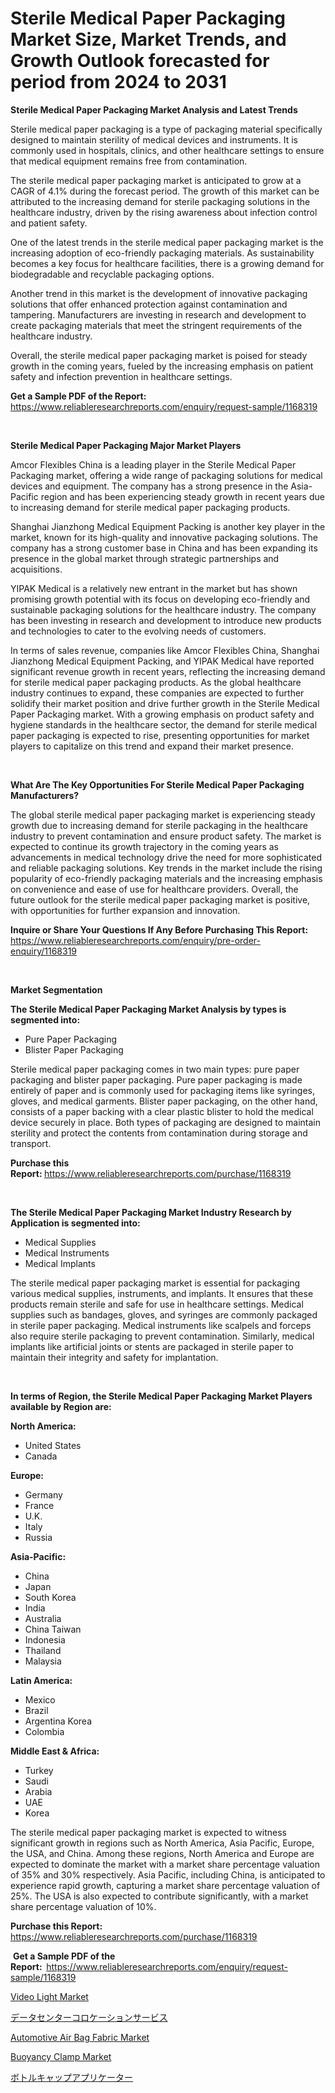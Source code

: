 <p><h1>Sterile Medical Paper Packaging Market Size, Market Trends, and Growth Outlook forecasted for period from 2024 to 2031</h1></p><p><strong>Sterile Medical Paper Packaging Market Analysis and Latest Trends</strong></p>
<p><p>Sterile medical paper packaging is a type of packaging material specifically designed to maintain sterility of medical devices and instruments. It is commonly used in hospitals, clinics, and other healthcare settings to ensure that medical equipment remains free from contamination.</p><p>The sterile medical paper packaging market is anticipated to grow at a CAGR of 4.1% during the forecast period. The growth of this market can be attributed to the increasing demand for sterile packaging solutions in the healthcare industry, driven by the rising awareness about infection control and patient safety.</p><p>One of the latest trends in the sterile medical paper packaging market is the increasing adoption of eco-friendly packaging materials. As sustainability becomes a key focus for healthcare facilities, there is a growing demand for biodegradable and recyclable packaging options.</p><p>Another trend in this market is the development of innovative packaging solutions that offer enhanced protection against contamination and tampering. Manufacturers are investing in research and development to create packaging materials that meet the stringent requirements of the healthcare industry.</p><p>Overall, the sterile medical paper packaging market is poised for steady growth in the coming years, fueled by the increasing emphasis on patient safety and infection prevention in healthcare settings.</p></p>
<p><strong>Get a Sample PDF of the Report:&nbsp;</strong> <a href="https://www.reliableresearchreports.com/enquiry/request-sample/1168319">https://www.reliableresearchreports.com/enquiry/request-sample/1168319</a></p>
<p>&nbsp;</p>
<p><strong>Sterile Medical Paper Packaging Major Market Players</strong></p>
<p><p>Amcor Flexibles China is a leading player in the Sterile Medical Paper Packaging market, offering a wide range of packaging solutions for medical devices and equipment. The company has a strong presence in the Asia-Pacific region and has been experiencing steady growth in recent years due to increasing demand for sterile medical paper packaging products.</p><p>Shanghai Jianzhong Medical Equipment Packing is another key player in the market, known for its high-quality and innovative packaging solutions. The company has a strong customer base in China and has been expanding its presence in the global market through strategic partnerships and acquisitions.</p><p>YIPAK Medical is a relatively new entrant in the market but has shown promising growth potential with its focus on developing eco-friendly and sustainable packaging solutions for the healthcare industry. The company has been investing in research and development to introduce new products and technologies to cater to the evolving needs of customers.</p><p>In terms of sales revenue, companies like Amcor Flexibles China, Shanghai Jianzhong Medical Equipment Packing, and YIPAK Medical have reported significant revenue growth in recent years, reflecting the increasing demand for sterile medical paper packaging products. As the global healthcare industry continues to expand, these companies are expected to further solidify their market position and drive further growth in the Sterile Medical Paper Packaging market. With a growing emphasis on product safety and hygiene standards in the healthcare sector, the demand for sterile medical paper packaging is expected to rise, presenting opportunities for market players to capitalize on this trend and expand their market presence.</p></p>
<p>&nbsp;</p>
<p><strong>What Are The Key Opportunities For Sterile Medical Paper Packaging Manufacturers?</strong></p>
<p><p>The global sterile medical paper packaging market is experiencing steady growth due to increasing demand for sterile packaging in the healthcare industry to prevent contamination and ensure product safety. The market is expected to continue its growth trajectory in the coming years as advancements in medical technology drive the need for more sophisticated and reliable packaging solutions. Key trends in the market include the rising popularity of eco-friendly packaging materials and the increasing emphasis on convenience and ease of use for healthcare providers. Overall, the future outlook for the sterile medical paper packaging market is positive, with opportunities for further expansion and innovation.</p></p>
<p><strong>Inquire or Share Your Questions If Any Before Purchasing This Report:</strong> <a href="https://www.reliableresearchreports.com/enquiry/pre-order-enquiry/1168319">https://www.reliableresearchreports.com/enquiry/pre-order-enquiry/1168319</a></p>
<p>&nbsp;</p>
<p><strong>Market Segmentation</strong></p>
<p><strong>The Sterile Medical Paper Packaging Market Analysis by types is segmented into:</strong></p>
<p><ul><li>Pure Paper Packaging</li><li>Blister Paper Packaging</li></ul></p>
<p><p>Sterile medical paper packaging comes in two main types: pure paper packaging and blister paper packaging. Pure paper packaging is made entirely of paper and is commonly used for packaging items like syringes, gloves, and medical garments. Blister paper packaging, on the other hand, consists of a paper backing with a clear plastic blister to hold the medical device securely in place. Both types of packaging are designed to maintain sterility and protect the contents from contamination during storage and transport.</p></p>
<p><strong>Purchase this Report:&nbsp;</strong><a href="https://www.reliableresearchreports.com/purchase/1168319">https://www.reliableresearchreports.com/purchase/1168319</a></p>
<p>&nbsp;</p>
<p><strong>The Sterile Medical Paper Packaging Market Industry Research by Application is segmented into:</strong></p>
<p><ul><li>Medical Supplies</li><li>Medical Instruments</li><li>Medical Implants</li></ul></p>
<p><p>The sterile medical paper packaging market is essential for packaging various medical supplies, instruments, and implants. It ensures that these products remain sterile and safe for use in healthcare settings. Medical supplies such as bandages, gloves, and syringes are commonly packaged in sterile paper packaging. Medical instruments like scalpels and forceps also require sterile packaging to prevent contamination. Similarly, medical implants like artificial joints or stents are packaged in sterile paper to maintain their integrity and safety for implantation.</p></p>
<p>&nbsp;</p>
<p><strong>In terms of Region, the Sterile Medical Paper Packaging Market Players available by Region are:</strong></p>
<p>
    <p> <strong> North America: </strong>
        <ul>
            <li>United States</li>
            <li>Canada</li>
        </ul>
        </p> 
    <p> <strong> Europe: </strong>
        <ul>
            <li>Germany</li>
            <li>France</li>
            <li>U.K.</li>
            <li>Italy</li>
            <li>Russia</li>
        </ul>
        </p> 
    <p> <strong> Asia-Pacific: </strong>
        <ul>
            <li>China</li>
            <li>Japan</li>
            <li>South Korea</li>
            <li>India</li>
            <li>Australia</li>
            <li>China Taiwan</li>
            <li>Indonesia</li>
            <li>Thailand</li>
            <li>Malaysia</li>
        </ul>
        </p> 
    <p> <strong> Latin America: </strong>
        <ul>
            <li>Mexico</li>
            <li>Brazil</li>
            <li>Argentina Korea</li>
            <li>Colombia</li>
        </ul>
        </p> 
    <p> <strong> Middle East & Africa: </strong>
        <ul>
            <li>Turkey</li>
            <li>Saudi</li>
            <li>Arabia</li>
            <li>UAE</li>
            <li>Korea</li>
        </ul>
    </p>
    </p>
<p><p>The sterile medical paper packaging market is expected to witness significant growth in regions such as North America, Asia Pacific, Europe, the USA, and China. Among these regions, North America and Europe are expected to dominate the market with a market share percentage valuation of 35% and 30% respectively. Asia Pacific, including China, is anticipated to experience rapid growth, capturing a market share percentage valuation of 25%. The USA is also expected to contribute significantly, with a market share percentage valuation of 10%.</p></p>
<p><strong>Purchase this Report: </strong><a href="https://www.reliableresearchreports.com/purchase/1168319">https://www.reliableresearchreports.com/purchase/1168319</a></p>
<p>&nbsp;<strong>Get a Sample PDF of the Report:&nbsp;&nbsp;</strong><a href="https://www.reliableresearchreports.com/enquiry/request-sample/1168319">https://www.reliableresearchreports.com/enquiry/request-sample/1168319</a></p>
<p><strong></strong></p>
<p><p><a href="https://picayune-night-cbd.notion.site/Video-Light-Market-Size-Share-Trends-Analysis-Report-By-Material-By-Type-By-End-user-By-Region-4db7bbc14ef9414b8343608af0b1ba62">Video Light Market</a></p><p><a href="https://medium.com/@sarahfahey88/%E3%83%87%E3%83%BC%E3%82%BF%E3%82%BB%E3%83%B3%E3%82%BF%E3%83%BC-%E3%82%B3%E3%83%AD%E3%82%B1%E3%83%BC%E3%82%B7%E3%83%A7%E3%83%B3%E3%82%B5%E3%83%BC%E3%83%93%E3%82%B9%E5%B8%82%E5%A0%B4%E3%81%AE%E3%83%AC%E3%83%9D%E3%83%BC%E3%83%88%E3%81%AF-%E3%81%93%E3%81%AE%E5%B8%82%E5%A0%B4%E3%81%AE%E6%9C%80%E6%96%B0%E3%81%AE%E3%83%88%E3%83%AC%E3%83%B3%E3%83%89%E3%82%84%E6%88%90%E9%95%B7%E6%A9%9F%E4%BC%9A%E3%82%92%E6%98%8E%E3%82%89%E3%81%8B%E3%81%AB%E3%81%97%E3%81%A6%E3%81%84%E3%81%BE%E3%81%99-21d5d8fa01f4">データセンターコロケーションサービス</a></p><p><a href="https://view.publitas.com/reportprime-1/insights-into-automotive-air-bag-fabric-market-size-analysing-market-share-trends-and-growth-from-2024-to-2031/">Automotive Air Bag Fabric Market</a></p><p><a href="https://valiant-lunge-8fe.notion.site/Buoyancy-Clamp-Market-Size-Growth-and-Forecast-from-2024-2031-619d5e16a9114fdda66c55e0d79cc7cc">Buoyancy Clamp Market</a></p><p><a href="https://medium.com/@jazminjones30/%E3%83%9C%E3%83%88%E3%83%AB%E3%82%AD%E3%83%A3%E3%83%83%E3%83%97%E3%82%A2%E3%83%97%E3%83%AA%E3%82%B1%E3%83%BC%E3%82%BF%E3%83%BC%E5%B8%82%E5%A0%B4-%E5%B8%82%E5%A0%B4%E3%82%B7%E3%82%A7%E3%82%A2-%E5%B8%82%E5%A0%B4%E3%83%88%E3%83%AC%E3%83%B3%E3%83%89-%E3%81%8A%E3%82%88%E3%81%B3%E5%B0%86%E6%9D%A5%E3%81%AE%E6%88%90%E9%95%B7%E3%82%92%E6%8E%A2%E3%82%8B-88b7a13c6f2f">ボトルキャップアプリケーター</a></p></p>